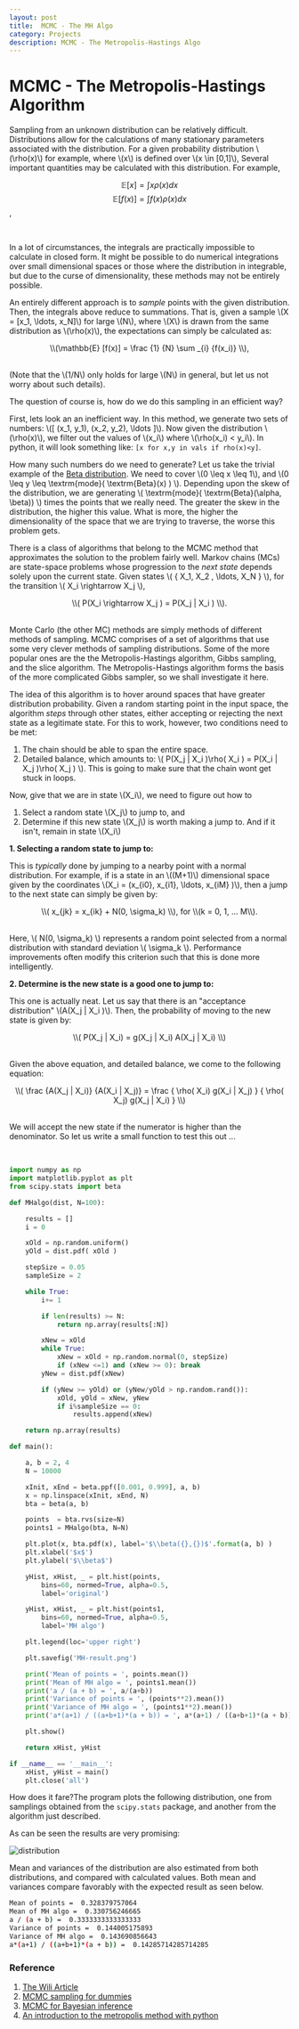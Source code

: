 ```yaml
---
layout: post
title:  MCMC - The MH Algo
category: Projects
description: MCMC - The Metropolis-Hastings Algo
---
```


# MCMC - The Metropolis-Hastings Algorithm

Sampling from an unknown distribution can be relatively difficult. Distributions allow for the calculations of many stationary parameters associated with the distribution. For a given probability distribution \\(\rho(x)\\) for example, where \\(x\\) is defined over \\(x \in [0,1]\\), Several important quantities may be calculated with this distribution. For example, 



$$\mathbb{E} [x] = \int{ x \rho(x) dx } $$
$$\mathbb{E} [f(x)] = \int{ f(x) \rho(x) dx } $$,


<br>

In a lot of circumstances, the integrals are practically impossible to calculate in closed form. It might be possible to do numerical integrations over small dimensional spaces or those where the distribution in integrable, but due to the curse of dimensionality, these methods may not be entirely possible. 

An entirely different approach is to *sample* points with the given distribution. Then, the integrals above reduce to summations. That is, given a sample \\(X = [x_1, \ldots, x_N]\\) for large \\(N\\), where \\(X\\) is drawn from the same distribution as \\(\rho(x)\\), the expectations can simply be calculated as:

<div style="text-align:center">
\\(\mathbb{E} [f(x)] = \frac {1} {N}  \sum _{i} {f(x_i)}  \\),
</div><br>

(Note that the \\(1/N\\) only holds for large \\(N\\) in general, but let us not worry about such details).

The question of course is, how do we do this sampling in an efficient way? 

First, lets look an an inefficient way. In this method, we generate two sets of numbers: \\([ (x_1, y_1), (x_2, y_2), \ldots  ]\\). Now given the distribution \\(\rho(x)\\), we filter out the values of \\(x_i\\) where \\(\rho(x_i) < y_i\\). In python, it will look something like: `[x for x,y in vals if rho(x)<y]`.

How many such numbers do we need to generate? Let us take the trivial example of the [Beta distribution](https://en.wikipedia.org/wiki/Beta_distribution). We need to cover \\(0 \leq x  \leq 1\\), and \\(0 \leq y  \leq \textrm{mode}( \textrm{Beta}(x) ) \\). Depending upon the skew of the distribution, we are generating \\(  \textrm{mode}( \textrm{Beta}(\alpha, \beta))   \\) times the points that we really need. The greater the skew in the distribution, the higher this value. What is more, the higher the dimensionality of the space that we are trying to traverse, the worse this problem gets. 

There is a class of algorithms that belong to the MCMC method that approximates the solution to the problem fairly well. Markov chains (MCs) are state-space problems whose progression to the *next state*  depends solely upon the current state. Given states \\( \{  X_1,  X_2 , \ldots, X_N \} \\), for the transition \\(  X_i  \rightarrow X_j   \\),

<div style="text-align:center">
\\(  P(X_i  \rightarrow X_j ) =  P(X_j  | X_i ) \\).
</div><br>

Monte Carlo (the other MC) methods are simply methods of different methods of sampling. MCMC comprises of a set of algorithms that use some very clever methods of sampling distributions. Some of the more popular ones are the the Metropolis-Hastings algorithm, Gibbs sampling, and the slice algorithm. The Metropolis-Hastings algorithm forms the basis of the more complicated Gibbs sampler, so we shall investigate it here. 

The idea of this algorithm is to hover around spaces that have greater distribution probability. Given a random starting point in the input space, the algorithm *steps* through other states, either accepting or rejecting the next state as a legitimate state. For this to work, however, two conditions need to be met:

 1. The chain should be able to span the entire space. 
 2. Detailed balance, which amounts to: \\( P(X_j  | X_i )\rho( X_i ) = P(X_i  | X_j )\rho( X_j ) \\). This is going to make sure that the chain wont get stuck in loops. 

Now, give that we are in state \\(X_i\\), we need to figure out how to 

 1. Select a random state \\(X_j\\) to jump to, and
 2. Determine if this new state \\(X_j\\) is worth making a jump to. And if it isn't,  remain in state \\(X_i\\)

**1. Selecting a random state to jump to:**

This is *typically* done by jumping to a nearby point with a normal distribution. For example, if is a state in an \\((M+1)\\) dimensional space given by the coordinates \\(X_i = (x_{i0}, x_{i1}, \ldots, x_{iM}  )\\), then a jump to the next state can simply be given by:

<div style="text-align:center">
\\(  x_{jk} = x_{ik} + N(0, \sigma_k) \\), for \\(k = 0, 1, ... M\\).
</div><br>

Here, \\( N(0, \sigma_k) \\) represents a random point selected from a normal distribution with standard deviation \\( \sigma_k \\). Performance improvements often modify this criterion such that this is done more intelligently.

**2. Determine is the new state is a good one to jump to:**

This one is actually neat. Let us say that there is an "acceptance distribution" \\(A(X_j | X_i )\\). Then, the probability of moving to the new state is given by:

<div style="text-align:center">
\\( P(X_j | X_i)  = g(X_j | X_i) A(X_j | X_i) \\)
</div><br>

Given the above equation, and detailed balance, we come to the following equation:

<div style="text-align:center">
\\(      \frac {A(X_j | X_i)} {A(X_i | X_j)}  = \frac { \rho( X_i) g(X_i | X_j) }  { \rho( X_j) g(X_j | X_i) }   \\)
</div><br>

We will accept the new state if the numerator is higher than the denominator. So let us write a small function to test this out ...

<br>

```python
import numpy as np
import matplotlib.pyplot as plt
from scipy.stats import beta

def MHalgo(dist, N=100):

    results = []
    i = 0

    xOld = np.random.uniform()
    yOld = dist.pdf( xOld )

    stepSize = 0.05
    sampleSize = 2

    while True:
        i+= 1

        if len(results) >= N:
            return np.array(results[:N])

        xNew = xOld
        while True:
            xNew = xOld + np.random.normal(0, stepSize)
            if (xNew <=1) and (xNew >= 0): break
        yNew = dist.pdf(xNew)

        if (yNew >= yOld) or (yNew/yOld > np.random.rand()):
            xOld, yOld = xNew, yNew
            if i%sampleSize == 0:
                results.append(xNew)

    return np.array(results)

def main():

    a, b = 2, 4
    N = 10000

    xInit, xEnd = beta.ppf([0.001, 0.999], a, b)
    x = np.linspace(xInit, xEnd, N)
    bta = beta(a, b)

    points  = bta.rvs(size=N)
    points1 = MHalgo(bta, N=N)

    plt.plot(x, bta.pdf(x), label='$\\beta({},{})$'.format(a, b) )
    plt.xlabel('$x$')
    plt.ylabel('$\\beta$')

    yHist, xHist, _ = plt.hist(points, 
        bins=60, normed=True, alpha=0.5, 
        label='original')

    yHist, xHist, _ = plt.hist(points1, 
        bins=60, normed=True, alpha=0.5, 
        label='MH algo')

    plt.legend(loc='upper right')

    plt.savefig('MH-result.png')

    print('Mean of points = ', points.mean())
    print('Mean of MH algo = ', points1.mean())
    print('a / (a + b) = ', a/(a+b))
    print('Variance of points = ', (points**2).mean())
    print('Variance of MH algo = ', (points1**2).mean())
    print('a*(a+1) / ((a+b+1)*(a + b)) = ', a*(a+1) / ((a+b+1)*(a + b)))

    plt.show()

    return xHist, yHist

if __name__ == '__main__':
    xHist, yHist = main()
    plt.close('all')
```

How does it fare?The program plots the following distribution, one from samplings obtained from the `scipy.stats` package, and another from the algorithm just described. 

As can be seen the results are very promising:

![distribution](img/MH-result.png)

Mean and variances of the distribution are also estimated from both distributions, and compared with calculated values. Both mean and variances compare favorably with the expected result as seen below.

```bash
Mean of points =  0.328379757064
Mean of MH algo =  0.330756246665
a / (a + b) =  0.3333333333333333
Variance of points =  0.144005175893
Variance of MH algo =  0.143690856643
a*(a+1) / ((a+b+1)*(a + b)) =  0.14285714285714285
```

### Reference

1. [The Wili Article](https://en.wikipedia.org/wiki/Metropolis–Hastings_algorithm) 
2. [MCMC sampling for dummies](http://twiecki.github.io/blog/2015/11/10/mcmc-sampling/)
3. [MCMC for Bayesian inference](https://www.quantstart.com/articles/Markov-Chain-Monte-Carlo-for-Bayesian-Inference-The-Metropolis-Algorithm)
4. [An introduction to the metropolis method with python](http://www.nehalemlabs.net/prototype/blog/2014/02/24/an-introduction-to-the-metropolis-method-with-python/)
